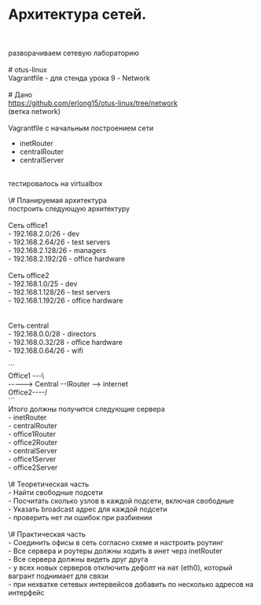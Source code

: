 # Архитектура сетей.
<br /><br />
разворачиваем сетевую лабораторию <br />
<br />
\# otus-linux<br />
Vagrantfile - для стенда урока 9 - Network <br />
<br />
\# Дано<br />
https://github.com/erlong15/otus-linux/tree/network<br />
(ветка network)<br />
<br />
Vagrantfile с начальным построением сети<br />
- inetRouter<br />
- centralRouter<br />
- centralServer<br />
<br />
тестировалось на virtualbox<br />
<br />
\# Планируемая архитектура<br />
построить следующую архитектуру<br />
<br />
Сеть office1<br />
- 192.168.2.0/26 - dev<br />
- 192.168.2.64/26 - test servers<br />
- 192.168.2.128/26 - managers<br />
- 192.168.2.192/26 - office hardware<br />
<br />
Сеть office2<br />
- 192.168.1.0/25 - dev<br />
- 192.168.1.128/26 - test servers<br />
- 192.168.1.192/26 - office hardware<br />
<br />
<br />
Сеть central<br />
- 192.168.0.0/28 - directors<br />
- 192.168.0.32/28 - office hardware<br />
- 192.168.0.64/26 - wifi<br />
<br />
```<br />
Office1 ---\<br />
-----> Central --IRouter --> internet<br />
Office2----/<br />
```<br />
Итого должны получится следующие сервера<br />
- inetRouter<br />
- centralRouter<br />
- office1Router<br />
- office2Router<br />
- centralServer<br />
- office1Server<br />
- office2Server<br />
<br />
\# Теоретическая часть<br />
- Найти свободные подсети<br />
- Посчитать сколько узлов в каждой подсети, включая свободные<br />
- Указать broadcast адрес для каждой подсети<br />
- проверить нет ли ошибок при разбиении<br />
<br />
\# Практическая часть<br />
- Соединить офисы в сеть согласно схеме и настроить роутинг<br />
- Все сервера и роутеры должны ходить в инет черз inetRouter<br />
- Все сервера должны видеть друг друга<br />
- у всех новых серверов отключить дефолт на нат (eth0), который вагрант поднимает для связи<br />
- при нехватке сетевых интервейсов добавить по несколько адресов на интерфейс<br />
